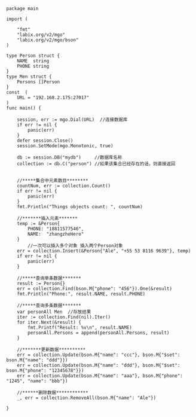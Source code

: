 	package main

	import (
	
		"fmt"
		"labix.org/v2/mgo"
		"labix.org/v2/mgo/bson"
	)

	type Person struct {
		NAME  string
		PHONE string
	}
	type Men struct {
		Persons []Person
	}
	const  (
		URL = "192.168.2.175:27017"
	)
	func main() {

		session, err := mgo.Dial(URL)  //连接数据库
		if err != nil {
			panic(err)
		}
		defer session.Close()
		session.SetMode(mgo.Monotonic, true)

		db := session.DB("mydb")     //数据库名称
		collection := db.C("person") //如果该集合已经存在的话，则直接返回


        //*****集合中元素数目********
		countNum, err := collection.Count()
		if err != nil {
			panic(err)
		}
		fmt.Println("Things objects count: ", countNum)

		//*******插入元素*******
		temp := &Person{
			PHONE: "18811577546",
			NAME:  "zhangzheHero"
		}
            //一次可以插入多个对象 插入两个Person对象
		err = collection.Insert(&Person{"Ale", "+55 53 8116 9639"}, temp)
		if err != nil {
			panic(err)
		}

		//*****查询单条数据*******
		result := Person{}
		err = collection.Find(bson.M{"phone": "456"}).One(&result)
		fmt.Println("Phone:", result.NAME, result.PHONE)
		
		//*****查询多条数据*******
		var personAll Men  //存放结果
		iter := collection.Find(nil).Iter()
		for iter.Next(&result) {
			fmt.Printf("Result: %v\n", result.NAME)
			personAll.Persons = append(personAll.Persons, result)
		}
		
		//*******更新数据**********
		err = collection.Update(bson.M{"name": "ccc"}, bson.M{"$set": bson.M{"name": "ddd"}})
		err = collection.Update(bson.M{"name": "ddd"}, bson.M{"$set": bson.M{"phone": "12345678"}})
	 	err = collection.Update(bson.M{"name": "aaa"}, bson.M{"phone": "1245", "name": "bbb"})
		
		//******删除数据************
		_, err = collection.RemoveAll(bson.M{"name": "Ale"})

	}
